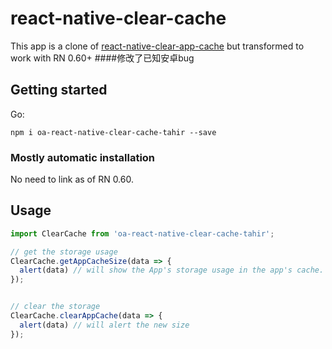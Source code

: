 # react-native-clear-cache

This app is a clone of [react-native-clear-app-cache](https://github.com/midas-gufei/react-native-clear-app-cache/) but transformed to work with RN 0.60+
####修改了已知安卓bug

## Getting started

Go:

`npm i oa-react-native-clear-cache-tahir --save`

### Mostly automatic installation

No need to link as of RN 0.60.

## Usage
```javascript
import ClearCache from 'oa-react-native-clear-cache-tahir';

// get the storage usage
ClearCache.getAppCacheSize(data => {
  alert(data) // will show the App's storage usage in the app's cache.
});


// clear the storage
ClearCache.clearAppCache(data => {
  alert(data) // will alert the new size
});
```
